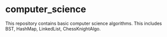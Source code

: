 # computer_science
This repository contains basic computer science algorithms.
This includes BST, HashMap, LinkedList, ChessKnightAlgo.
